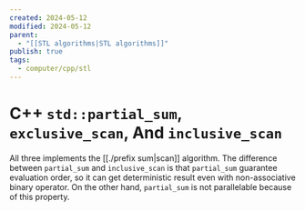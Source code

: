 ```yaml
---
created: 2024-05-12
modified: 2024-05-12
parent:
  - "[[STL algorithms|STL algorithms]]"
publish: true
tags:
  - computer/cpp/stl
---
```


# C++ `std::partial_sum`, `exclusive_scan`, And `inclusive_scan`

All three implements the [[./prefix sum|scan]] algorithm. The difference between `partial_sum` and `inclusive_scan` is that `partial_sum` guarantee evaluation order, so it can get deterministic result even with non-associative binary operator. On the other hand, `partial_sum` is not parallelable because of this property.